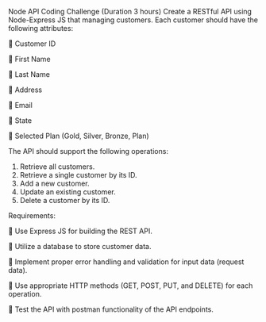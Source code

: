 Node API Coding Challenge 
(Duration 3 hours)
Create a RESTful API using Node-Express JS that managing customers. Each customer should have 
the following attributes:

 Customer ID 

 First Name

 Last Name 

 Address

 Email 

 State

 Selected Plan (Gold, Silver, Bronze, Plan) 

The API should support the following operations:

1. Retrieve all customers.
2. Retrieve a single customer by its ID.
3. Add a new customer.
4. Update an existing customer.
5. Delete a customer by its ID.

Requirements:

 Use Express JS for building the REST API.

 Utilize a database to store customer data.

 Implement proper error handling and validation for input data (request data).

 Use appropriate HTTP methods (GET, POST, PUT, and DELETE) for each operation.

 Test the API with postman functionality of the API endpoints.
